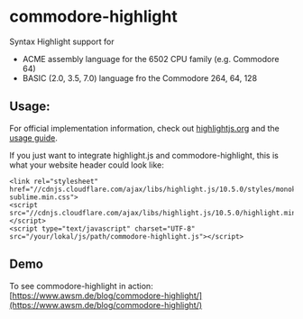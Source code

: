 # commodore-highlight

Syntax Highlight support for 

* ACME assembly language for the 6502 CPU family (e.g. Commodore 64)
* BASIC (2.0, 3.5, 7.0) language fro the Commodore 264, 64, 128

## Usage:

For official implementation information, check out [highlightjs.org](https://highlightjs.org) and the [usage guide](https://highlightjs.org/usage/).

If you just want to integrate highlight.js and commodore-highlight, this is what your website header could look like:

```
<link rel="stylesheet" href="//cdnjs.cloudflare.com/ajax/libs/highlight.js/10.5.0/styles/monokai-sublime.min.css">
<script src="//cdnjs.cloudflare.com/ajax/libs/highlight.js/10.5.0/highlight.min.js"></script>
<script type="text/javascript" charset="UTF-8" src="/your/lokal/js/path/commodore-highlight.js"></script>
```

## Demo

To see commodore-highlight in action: [https://www.awsm.de/blog/commodore-highlight/](https://www.awsm.de/blog/commodore-highlight/)